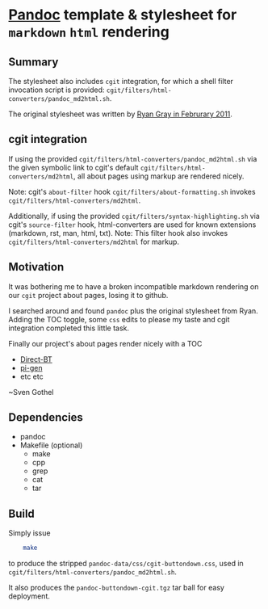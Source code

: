 # [Pandoc](https://pandoc.org/) template & stylesheet for `markdown` `html` rendering

## Summary

The stylesheet also includes `cgit` integration,
for which a shell filter invocation script is provided: `cgit/filters/html-converters/pandoc_md2html.sh`.

The original stylesheet was written by [Ryan Gray in Februrary 2011](https://gist.github.com/ryangray/1882525).

## cgit integration

If using the provided `cgit/filters/html-converters/pandoc_md2html.sh` 
via the given symbolic link to cgit's default `cgit/filters/html-converters/md2html`,
all about pages using markup are rendered nicely.

Note: cgit's `about-filter` hook `cgit/filters/about-formatting.sh` invokes `cgit/filters/html-converters/md2html`.

Additionally, if using the provided `cgit/filters/syntax-highlighting.sh`
via cgit's `source-filter` hook, html-converters are used for known extensions (markdown, rst, man, html, txt).
Note: This filter hook also invokes `cgit/filters/html-converters/md2html` for markup.

## Motivation

It was bothering me to have a broken incompatible markdown
rendering on our `cgit` project about pages, losing it to github.

I searched around and found `pandoc` plus the original stylesheet from Ryan.
Adding the TOC toggle, some `css` edits to please my taste and cgit integration
completed this little task.

Finally our project's about pages render nicely with a TOC
* [Direct-BT](https://jausoft.com/cgit/direct_bt.git/about/)
* [pi-gen](https://jausoft.com/cgit/pi-gen.git/about/)
* etc etc

~Sven Gothel

## Dependencies

* pandoc
* Makefile (optional)
    * make
    * cpp
    * grep
    * cat 
    * tar

## Build

Simply issue 
```bash
    make
```
to produce the stripped `pandoc-data/css/cgit-buttondown.css`,
used in `cgit/filters/html-converters/pandoc_md2html.sh`.

It also produces the `pandoc-buttondown-cgit.tgz` tar ball for easy deployment.

